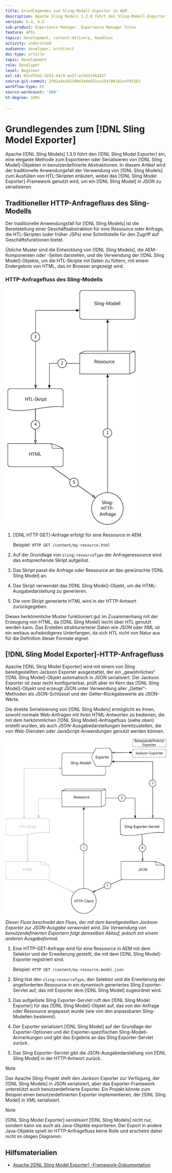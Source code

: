 ```yaml
---
title: Grundlegendes zum Sling-Modell-Exporter in AEM
description: Apache Sling Models 1.3.0 führt den Sling-Modell-Exporter ein, eine elegante Methode zum Exportieren oder Serialisieren von Sling-Modell-Objekten in benutzerdefinierte Abstraktionen. In diesem Artikel wird der traditionelle Anwendungsfall der Verwendung von Sling-Modellen zum Ausfüllen von HTL-Skripten erläutert, wobei das Sling-Modell-Exporter-Framework genutzt wird, um ein Sling-Modell in JSON zu serialisieren.
version: 6.4, 6.5
sub-product: Experience Manager, Experience Manager Sites
feature: APIs
topics: development, content-delivery, headless
activity: understand
audience: developer, architect
doc-type: article
topic: Development
role: Developer
level: Beginner
exl-id: 03cdf5d1-3253-44c9-ae1f-ec5d3c562427
source-git-commit: 2f02a4e202390434de831ce1547001b2cef01562
workflow-type: ht
source-wordcount: '569'
ht-degree: 100%

---
```


# Grundlegendes zum [!DNL Sling Model Exporter]

Apache [!DNL Sling Models] 1.3.0 führt den [!DNL Sling Model Exporter] ein, eine elegante Methode zum Exportieren oder Serialisieren von [!DNL Sling Model]-Objekten in benutzerdefinierte Abstraktionen. In diesem Artikel wird der traditionelle Anwendungsfall der Verwendung von [!DNL Sling Models] zum Ausfüllen von HTL-Skripten erläutert, wobei das [!DNL Sling Model Exporter]-Framework genutzt wird, um ein [!DNL Sling Model] in JSON zu serialisieren.

## Traditioneller HTTP-Anfragefluss des Sling-Modells

Der traditionelle Anwendungsfall für [!DNL Sling Models] ist die Bereitstellung einer Geschäftsabstraktion für eine Ressource oder Anfrage, die HTL-Skripten (oder früher JSPs) eine Schnittstelle für den Zugriff auf Geschäftsfunktionen bietet.

Übliche Muster sind die Entwicklung von [!DNL Sling Models], die AEM-Komponenten oder -Seiten darstellen, und die Verwendung der [!DNL Sling Model]-Objekte, um die HTL-Skripte mit Daten zu füttern, mit einem Endergebnis von HTML, das im Browser angezeigt wird.

### HTTP-Anfragefluss des Sling-Modells

![HTTP-Anfragefluss des Sling-Modells](./assets/understand-sling-model-exporter/sling-model-request-flow.png)

1. [!DNL HTTP GET]-Anfrage erfolgt für eine Ressource in AEM.

   Beispiel: `HTTP GET /content/my-resource.html`

1. Auf der Grundlage von `sling:resourceType` der Anfrageressource wird das entsprechende Skript aufgelöst.

1. Das Skript passt die Anfrage oder Ressource an das gewünschte [!DNL Sling Model] an.

1. Das Skript verwendet das [!DNL Sling Model]-Objekt, um die HTML-Ausgabedarstellung zu generieren.

1. Die vom Skript generierte HTML wird in der HTTP-Antwort zurückgegeben.

Dieses herkömmliche Muster funktioniert gut im Zusammenhang mit der Erzeugung von HTML, da [!DNL Sling Model] leicht über HTL genutzt werden kann. Das Erstellen strukturierterer Daten wie JSON oder XML ist ein weitaus aufwändigeres Unterfangen, da sich HTL nicht von Natur aus für die Definition dieser Formate eignet.

## [!DNL Sling Model Exporter]-HTTP-Anfragefluss

Apache [!DNL Sling Model Exporter] wird mit einem von Sling bereitgestellten Jackson Exporter ausgestattet, der ein „gewöhnliches“ [!DNL Sling Model]-Objekt automatisch in JSON serialisiert. Der Jackson Exporter ist zwar recht konfigurierbar, prüft aber im Kern das [!DNL Sling Model]-Objekt und erzeugt JSON unter Verwendung aller „Getter“-Methoden als JSON-Schlüssel und der Getter-Rückgabewerte als JSON-Werte.

Die direkte Serialisierung von [!DNL Sling Models] ermöglicht es ihnen, sowohl normale Web-Anfragen mit ihren HTML-Antworten zu bedienen, die mit dem herkömmlichen [!DNL Sling Model]-Anfragefluss (siehe oben) erstellt wurden, als auch JSON-Ausgabedarstellungen bereitzustellen, die von Web-Diensten oder JavaScript-Anwendungen genutzt werden können.

![HTTP-Anfragefluss des Sling-Modell-Exporters](./assets/understand-sling-model-exporter/sling-model-exporter-request-flow.png)

*Dieser Fluss beschreibt den Fluss, der mit dem bereitgestellten Jackson Exporter zur JSON-Ausgabe verwendet wird. Die Verwendung von benutzerdefinierten Exportern folgt demselben Ablauf, jedoch mit einem anderen Ausgabeformat.*

1. Eine HTTP-GET-Anfrage wird für eine Ressource in AEM mit dem Selektor und der Erweiterung gestellt, die mit dem [!DNL Sling Model]-Exporter registriert sind.

   Beispiel: `HTTP GET /content/my-resource.model.json`

1. Sling löst den `sling:resourceType`, den Selektor und die Erweiterung der angeforderten Ressource in ein dynamisch generiertes Sling Exporter-Servlet auf, das mit Exporter dem [!DNL Sling Model] zugeordnet wird.
1. Das aufgelöste Sling Exporter-Servlet ruft den [!DNL Sling Model Exporter] für das [!DNL Sling Model]-Objekt auf, das von der Anfrage oder Ressource angepasst wurde (wie von den anpassbaren Sling-Modellen bestimmt).
1. Der Exporter serialisiert [!DNL Sling Model] auf der Grundlage der Exporter-Optionen und der Exporter-spezifischen Sling-Modell-Anmerkungen und gibt das Ergebnis an das Sling Exporter-Servlet zurück.
1. Das Sling Exporter-Servlet gibt die JSON-Ausgabedarstellung von [!DNL Sling Model] in der HTTP-Antwort zurück.

>[!NOTE]
>
>Das Apache Sling-Projekt stellt den Jackson Exporter zur Verfügung, der [!DNL Sling Models] in JSON serialisiert, aber das Exporter-Framework unterstützt auch benutzerdefinierte Exporter. Ein Projekt könnte zum Beispiel einen benutzerdefinierten Exporter implementieren, der [!DNL Sling Model] in XML serialisiert.

>[!NOTE]
>
>[!DNL Sling Model Exporter] *serialisiert* [!DNL Sling Models] nicht nur, sondern kann sie auch als Java-Objekte exportieren. Der Export in andere Java-Objekte spielt im HTTP-Anfragefluss keine Rolle und erscheint daher nicht im obigen Diagramm.

## Hilfsmaterialien

* [Apache [!DNL Sling Model Exporter] -Framework-Dokumentation](https://sling.apache.org/documentation/bundles/models.html#exporter-framework-since-130)
